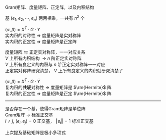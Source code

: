 Gram矩阵、度量矩阵、正定阵，以及内积结构  
  
基 $(e_1,e_2,\cdots,e_n)$ 两两相乘，一共有 $n^2$ 个  
  
 $(\alpha,\beta)=X^T\cdot G\cdot Y$  
实内积的对称性 $\Rightarrow$ 度量矩阵是实对称阵  
实内积的正定性 $\Rightarrow$ 度量矩阵是正定阵  
  
度量矩阵 $\leftrightharpoons$ 正定实对称阵，一一对应关系  
 $V$ 上所有内积结构 $\ \to\ n$ 阶正定实对称阵  
 $V$ 上所有良定义的内积与 $n$ 阶正定实对称阵一一对应  
正定实对称阵研究清楚， $V$ 上所有良定义的内积就研究清楚了  
  
 $(\alpha,\beta)=X^T\cdot G\cdot\bar Y$  
复内积的**共轭**对称性 $\Rightarrow$ 度量矩阵是 $\rm{Hermite}$ 阵  
复内积的正定性 $\Rightarrow$ 度量矩阵是正定 $\rm{Hermite}$ 阵  
  
---  
  
是否存在一个基，使得Gram矩阵是单位阵  
Gram矩阵 $\to$ 标准正交基  
 $i\neq j,\ (e_i,e_j)=0$ 正交基， $\Vert e_i\Vert=1$ 标准正交基  
  
上次提及基础矩阵是极小多项式  
